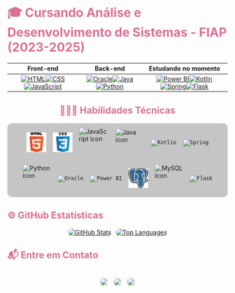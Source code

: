 <h1 style="color: #DB7093;">🎓 Cursando Análise e Desenvolvimento de Sistemas - FIAP (2023-2025)</h1>

<div align="center">
<div align="center">

Front-end | Back-end | Estudando no momento
:---------:|:---------:|:----------------------:
<a href="#"><img height="50" width="50" src="https://icongr.am/devicon/html5-original-wordmark.svg?size=50&color=currentColor" alt="HTML" /></a><a href="#"><img height="50" width="50" src="https://icongr.am/devicon/css3-original-wordmark.svg?size=50&color=currentColor" alt="CSS" /></a><a href="#"><img height="50" width="50" src="https://icongr.am/devicon/javascript-original.svg?size=50&color=currentColor" alt="JavaScript" /></a> | <a href="#"><img height="60" width="60" src="https://icongr.am/devicon/oracle-original.svg?size=75&color=currentColor" alt="Oracle" /></a><a href="#"><img height="60" width="60" src="https://icongr.am/devicon/java-original-wordmark.svg?size=110&color=currentColor" alt="Java" /></a><a href="#"><img height="60" width="60" src="https://icongr.am/devicon/python-original.svg?size=60&color=currentColor" alt="Python" /></a> | <a href="#"><img height="50" width="50" src="https://upload.wikimedia.org/wikipedia/commons/c/cf/New_Power_BI_Logo.svg" alt="Power BI" /></a><a href="#"><img height="45" width="45" src="https://upload.wikimedia.org/wikipedia/commons/7/74/Kotlin_Icon.png" alt="Kotlin" /></a><a href="#"><img height="50" width="50" src="https://cdn.jsdelivr.net/gh/devicons/devicon/icons/spring/spring-original.svg" alt="Spring" /></a><a href="#"><img height="50" src="https://cdn.jsdelivr.net/gh/devicons/devicon@latest/icons/flask/flask-original-wordmark.svg" alt="Flask" /></a>

</div>
</div>



<h2 style="color: #DB7093; text-align: center;">👩🏽‍💻 Habilidades Técnicas</h2>
<div style="display: flex; flex-wrap: wrap; justify-content: center; align-items: center; background-color: #55555555; padding: 10px; border-radius: 10px; gap: 15px;">
  <code><img height="45" src="https://raw.githubusercontent.com/github/explore/80688e429a7d4ef2fca1e82350fe8e3517d3494d/topics/html/html.png" alt="HTML"></code>
  <code><img height="45" src="https://raw.githubusercontent.com/github/explore/80688e429a7d4ef2fca1e82350fe8e3517d3494d/topics/css/css.png" alt="CSS"></code>
  <img src="https://techstack-generator.vercel.app/js-icon.svg" alt="JavaScript icon" width="69" style="width: 69px; height: 69px; margin-right: 0px; margin-bottom: 0px;" />
  <img src="https://techstack-generator.vercel.app/java-icon.svg" alt="Java icon" width="65" height="65" />
  <code><img height="45" src="https://cdn.jsdelivr.net/gh/devicons/devicon/icons/kotlin/kotlin-original.svg" alt="Kotlin"></code>
  <code><img height="45" src="https://cdn.jsdelivr.net/gh/devicons/devicon/icons/spring/spring-original.svg" alt="Spring"></code>
  <img src="https://techstack-generator.vercel.app/python-icon.svg" alt="Python icon" width="65" height="65" />
  <code><img height="45" src="https://logosmarcas.net/wp-content/uploads/2020/09/Oracle-Logo.png" alt="Oracle"></code>
  <code><img height="45" src="https://upload.wikimedia.org/wikipedia/commons/c/cf/New_Power_BI_Logo.svg" alt="Power BI"></code>
  <code><img height="45" src="https://raw.githubusercontent.com/github/explore/master/topics/postgresql/postgresql.png" alt="PostgreSQL"></code>
  <img src="https://techstack-generator.vercel.app/mysql-icon.svg" alt="MySQL icon" width="65" height="65" />
  <code><img height="40" src="https://cdn.jsdelivr.net/gh/devicons/devicon@latest/icons/flask/flask-original-wordmark.svg" alt="Flask"></code>
</div>




<h2 style="color: #DB7093;">⚙️ GitHub Estatísticas</h2>
<div style="display: flex; justify-content: center; gap: 10px; flex-wrap: wrap;">
  <a href="https://github.com/MariaEduarda-Ciarini">
    <img height="200" src="https://github-readme-stats.vercel.app/api?username=MariaEduarda-Ciarini&theme=radical&show_icons=true&hide_border=true&count_private=true&bg_color=11191f33&text_color=2E8B57&icon_color=FFFF00&border_color=000000&title_color=DB7093&text_bold=true" alt="GitHub Stats" style="border-radius: 8px;">
  </a>
  <a href="https://github.com/MariaEduarda-Ciarini">
    <img height="200" src="https://github-readme-stats.vercel.app/api/top-langs/?username=MariaEduarda-Ciarini&layout=compact&langs_count=10&theme=dark&bg_color=11191f33&border_color=00000000&title_color=DB7093&text_color=2E8B57&text_bold=true" alt="Top Languages" style="border-radius: 8px;">
</a>
</div>

<div style="display: flex; flex-direction: column; left-items: left;">
  <h2 style="color: #DB7093;">📬 Entre em Contato</h2>
  <div style="display: flex; justify-content: center; align-items: center; gap: 15px; margin-top: 15px;">
    <a href="mailto:dudaciarinii@gmail.com">
      <img src="https://img.shields.io/badge/Gmail-D14836?style=plastic&logo=gmail&logoColor=white" target="_blank" width="145" style="border-radius: 5px;">
    </a>
    <a href="https://www.linkedin.com/in/maria-eduarda-ciarini-b97ab6270/" target="_blank">
      <img src="https://img.shields.io/badge/LinkedIn-0077B5?style=plastic&logo=linkedin&logoColor=white" width="140" style="border-radius: 5px;">
    </a>
    <a href="https://discord.com/channels/@Maria%20Eduarda%20Ciarini" target="_blank">
      <img src="https://img.shields.io/badge/Discord-5865F2?style=plastic&logo=discord&logoColor=white" width="165" style="border-radius: 5px;">
    </a>
  </div>
</div>

